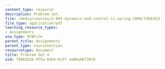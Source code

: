 ```yaml
---
content_type: resource
description: Problem set.
file: /media/courses/2-004-dynamics-and-control-ii-spring-2008/74b81b1b975a0ab46c5faa86a66f39c9_ps4.pdf
file_type: application/pdf
learning_resource_types:
- Assignments
ocw_type: OCWFile
parent_title: Assignments
parent_type: CourseSection
resourcetype: Document
title: Problem Set 4
uid: 74b81b1b-975a-0ab4-6c5f-aa86a66f39c9
---
```

